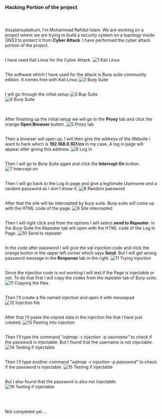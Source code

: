 ### Hacking Portion of the project <br> <br><br>

Assalamualaikum, I'm Mohammad Rafidul Islam. We are working on a project where we are trying to build a security system on a topology inside GNS3 to protect it from **Cyber Attack**. I have performed the cyber attack portion of the project.<br><br>

I have used Kali Linux for the Cyber Attack.
![1  Kali Linux](https://user-images.githubusercontent.com/120240771/207899133-cdf52c0a-4af3-47e8-a3c7-9dff88113dcf.png)
<br><br>

The software which I have used for the attack is Burp suite community edition. It comes free with Kali Linux
![2  Burp Suite](https://user-images.githubusercontent.com/120240771/207899519-7c0a7e45-9682-4c4f-83e4-aab5fd9825e2.png)
<br><br>

I will go through the initial setup
![3   Bup Suite](https://user-images.githubusercontent.com/120240771/207903083-f13211ef-2f4e-4b35-9896-bbf18a7bf9b5.png)
<br>
![4  Burp Suite](https://user-images.githubusercontent.com/120240771/207903119-c592ad59-676d-4d73-9340-f23929d209f4.png)
<br><br><br>

After finishing up the initial setup we will go to the **Proxy** tab and click the orange **Open Browser** button.
![5  Proxy tab](https://user-images.githubusercontent.com/120240771/207903698-83e195c4-556a-4350-84e6-c486d720ce02.png)
<br><br>

Then a browser will open up, I will then give the address of the Website I want to hack which is **192.168.0.107/cn** in my case. A log in page will appear after giving this address.
![6  Log in](https://user-images.githubusercontent.com/120240771/207904339-16e432d0-a0d6-4962-ba8b-6ffb424d3672.png)
<br><br>

Then I will go to Burp Suite again and click the **Intercept On** button.
![7  Intercept on](https://user-images.githubusercontent.com/120240771/207904717-4711855f-68c5-4206-b387-56e4a6a34df7.png)
<br><br>

Then I will go back to the Log In page and give a legitimate Username and a random password as I don't know it.
![8  Random password](https://user-images.githubusercontent.com/120240771/207905153-36f42732-a807-4919-838c-feb046174370.png)
<br><br>

After that the site will be intercepted by burp suite. Burp suite will come up with the HTML code of the page.
![9  Site intercepted](https://user-images.githubusercontent.com/120240771/207906128-e1c6e5d0-aac2-4001-a5f9-98c81785f2de.png)
<br><br>

Then I will right click and from the options I will select **send to Repeater**. In the Burp Suite the Repeater tab will open with the HTML code of the Log In Page.
![10  Send to repeater](https://user-images.githubusercontent.com/120240771/207907025-f2876578-950b-4066-8058-49f9d91068b6.png)
<br><br>

In the code after password I will give the sql injection code and click the orange button in the upper left corner which says **Send**. But I will get wrong password message in the **Response** tab in the right.
![11  Trying injection](https://user-images.githubusercontent.com/120240771/207907909-69978ea0-42b3-4d29-8d84-14cd775269d4.png)
<br><br>

Since the injection code is not working I will test if the Page is injectable or not. To do that first I will copy the codes from the repeater tab of Burp suite.
![11  Copying the files](https://user-images.githubusercontent.com/120240771/207908377-9f9aa02c-c7a8-405a-bdbc-d011c4332eae.png)
<br><br>

Then I'll create a file named injection and open it with mousepad
![12  Injection file](https://user-images.githubusercontent.com/120240771/207908676-c4c214b6-2826-49dd-9758-aefa45f6aeee.png)
<br><br>

After that I'll paste the copied data in the injection file that I have just created.
![13  Pasting into injection](https://user-images.githubusercontent.com/120240771/207908981-6d9003d6-0c59-4949-a425-b68f665c02a4.png)
<br><br>

Then I'll type the command *"sqlmap -r injection -p username"* to check if the password is injectable. But I found that the username is not injectable.
![14  Testing if injectable](https://user-images.githubusercontent.com/120240771/207910703-51f36bd9-cfae-403b-b2ac-dab9a01961bd.png)
<br><br>

Then I'll type another command *"sqlmap -r injection -p password"* to check if the password is injectable.
![15  Testing if injectable](https://user-images.githubusercontent.com/120240771/207911092-88b296e0-57dd-4f80-8a12-0d292b673aef.png)
<br><br>

But I also found that the password is also not injectable.
![16  Testing if injectable](https://user-images.githubusercontent.com/120240771/207911285-9ae38063-3830-4600-9cb1-77784d08feba.png)
<br><br><br><br>

Not completed yet....
